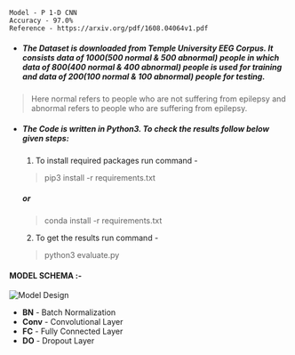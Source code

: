 ```
Model - P 1-D CNN
Accuracy - 97.0% 
Reference - https://arxiv.org/pdf/1608.04064v1.pdf 
```
- ##### The Dataset is downloaded from Temple University EEG Corpus. It consists data of 1000(500 normal & 500 abnormal) people in which data of 800(400 normal & 400 abnormal) people is used for training and data of 200(100 normal & 100 abnormal) people for testing.

> Here normal refers to people who are not suffering from epilepsy and abnormal refers to people who are suffering from epilepsy. 
- ##### The Code is written in Python3. To check the results follow below given steps:

  1. To install required packages run command -
   > pip3 install -r requirements.txt
     #####   or
   > conda install -r requirements.txt
  2. To get the results run command -
   > python3 evaluate.py 
   
 ####      
   #### **MODEL SCHEMA :-** 



![Model Design](https://github.com/Adi-repo/Capstone_Project_2020/blob/master/images/Model_design.png)

- __BN__ - Batch Normalization
- __Conv__ - Convolutional Layer
- __FC__ - Fully Connected Layer
- __DO__ - Dropout Layer

